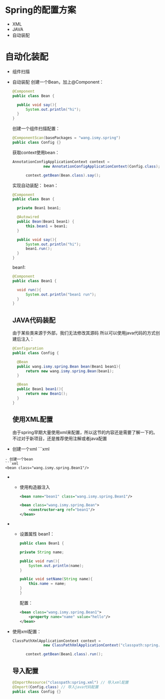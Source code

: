 # Spring的配置方案

- XML
- JAVA
- 自动装配

# 自动化装配

- 组件扫描
- 自动装配 创建一个Bean，加上@Component：

  ```java
  @Component
  public class Bean {

    public void say(){
        System.out.println("hi");
    }
  }
  ```

  创建一个组件扫描配置：

  ```java
  @ComponentScan(basePackages = "wang.ismy.spring")
  public class Config {}
  ```

  获取context使用bean：

  ```java
  AnnotationConfigApplicationContext context = 
                new AnnotationConfigApplicationContext(Config.class);

        context.getBean(Bean.class).say();
  ```

  实现自动装配： bean：

  ```java
  @Component
  public class Bean {

    private Bean1 bean1;

    @Autowired
    public Bean(Bean1 bean1) {
        this.bean1 = bean1;
    }

    public void say(){
        System.out.println("hi");
        bean1.run();
    }
  }
  ```

  bean1:

  ```java
  @Component
  public class Bean1 {

    void run(){
        System.out.println("bean1 run");
    }
  }
  ```

  ## JAVA代码装配

  由于某些类来源于外部，我们无法修改其源码 所以可以使用java代码的方式创建后注入：

  ```java
  @Configuration
  public class Config {

    @Bean
    public wang.ismy.spring.Bean bean(Bean1 bean1){
        return new wang.ismy.spring.Bean(bean1);
    }

    @Bean
    public Bean1 bean1(){
        return new Bean1();
    }
  }
  ```

  ## 使用XML配置

  由于spring早期大量使用xml来配置，所以这节的内容还是需要了解一下的。 不过对于新项目，还是推荐使用注解或者java配置

- 创建一个xml ```xml <?xml version="1.0" encoding="UTF-8"?>

  <beans xmlns="http://www.springframework.org/schema/beans" xmlns:xsi="http://www.w3.org/2001/XMLSchema-instance" xsi:schemalocation="http://www.springframework.org/schema/beans http://www.springframework.org/schema/beans/spring-beans.xsd">
  </beans>

````
- 创建一个bean
```xml
<bean class="wang.ismy.spring.Bean1"/>
````

- - 使用构造器注入

    ```xml
    <bean name="bean1" class="wang.ismy.spring.Bean1"/>

    <bean class="wang.ismy.spring.Bean">
        <constructor-arg ref="bean1"/>
    </bean>
    ```

- - 设置属性 bean1：

    ```java
    public class Bean1 {

    private String name;

    public void run(){
        System.out.println(name);
    }

    public void setName(String name){
        this.name = name;
    }
    }
    ```

    配置：

    ```xml
    <bean class="wang.ismy.spring.Bean1">
        <property name="name" value="hello"/>
    </bean>
    ```

- 使用xml配置：

  ```java
  ClassPathXmlApplicationContext context =
                new ClassPathXmlApplicationContext("classpath:spring.xml");

        context.getBean(Bean1.class).run();
  ```

  ## 导入配置

  ```java
  @ImportResource("classpath:spring.xml") // 导入xml配置
  @Import(Config.class) // 导入java代码配置
  public class Config {}
  ```
